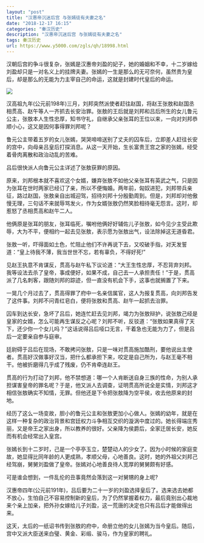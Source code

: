 ```yaml
---
layout: "post"
title: "汉惠帝沉迷后宫 与张嫣徒有夫妻之名"
date: "2018-12-17 16:15"
categories: "秦汉历史"
description: "汉惠帝沉迷后宫 与张嫣徒有夫妻之名"
tags: 秦汉历史
url: https://www.y5000.com/zgls/qh/18998.html
---
```






汉朝后宫的争斗很复杂，张嫣是汉惠帝刘盈的妃子，她的婚姻和不幸，十二岁嫁给刘盈却只是一对名义上的挂牌夫妻。张嫣的一生是那么的无可奈何，虽然贵为皇后，却是那么的无能为力主宰自己的命运，这就是封建时代皇后的命运。

![](https://img.y5000.com/uploads/allimg/170411/101544H12-0.jpg)

汉高祖九年(公元前198年)三月，刘邦突然派使者赶往赵国，将赵王张敖和赵国丞相贯高、赵午等人一齐抓去长安治罪。张敖的王后就是刘邦和吕后所生的女儿鲁元公主，张敖本人生性忠厚，知书守礼，自继承父亲张耳的王位以来，一向对刘邦恭顺小心，这又是因何事得罪刘邦呢？

鲁元公主带着五岁的女儿张嫣，哭哭啼啼送别了丈夫的囚车后，立即差人赶往长安的宫中，向母亲吕皇后打探消息。从这一天开始，生长富贵王宫之家的张嫣，经受着骨肉离散和政治动乱的苦难。

吕后很快派人向鲁元公主详述了张敖获罪的原因。

原来，刘邦根本就不喜欢这个女婿，嫌弃张敖不如他父亲张耳有英武之气，只是因为张耳在世时两家已经订了亲，所以不便悔婚。两年前，匈奴进犯，刘邦带兵亲征，路过赵国，张敖亲自出城迎驾，招待刘邦十分殷勤周到。但是，刘邦却对他傲慢无理，三句话不来就辱骂发火，作为女婿张敖仍然笑脸相待毫无怨言。这时，却惹怒了丞相贯高和赵午二人。

他俩原是张耳的朋友，张耳临死，嘱咐他俩好好辅佐儿子张敖，如今见少主受此欺辱，大为不平，便相约一起去见张敖，表示愿为张敖出气，设法除掉这无道昏君。

张敖一听，吓得面如土色，忙阻止他们不许再说下去，又咬破手指，对天发誓道：“皇上待我不薄，我当世世不忘，若有辜负，不得好死!”

见赵王执意不肯谋反，贯高与赵午私下议论道：“大王生性忠厚，不忍背弃刘邦。我等设法去杀了皇帝，事成便好，如果不成，自己去一人承担责任！”于是，贯高派了几名刺客，跟随刘邦的踪迹，但一直没有机会下手，这事也就搁置了下来。

一晃几个月过去了，贯高得罪了府中一名亲信属官，这人为报复贯高，向刘邦告发了这件事。刘邦不问青红皂白，便将张敖和贯高、赵午一起抓去治罪。

囚车到达长安，急坏了吕后，她连忙赶去见刘邦，竭力为张敖辩护，说张敖己经是皇家的女婿，怎么可能再生谋反之心呢？刘邦不听，反驳道：“张敖如果真得了天下，还少你一个女儿吗？”这话说得吕后哑口无言，干着急也无能为力了，但是吕后一定要亲自参与庭审。

廷尉碍于吕后在现场，不敢拷问张敖，只是一味对贯高施加酷刑，要他说出主使者。贯高好汉做事好汉当，把什么都承担下来，咬定是自己所为，与赵王毫不相干。他被折磨得几乎成了残废，仍不肯牵连赵王。

贯高的行为打动了刘邦，他不禁想道：哪一个人肯断送自身三族的性命，为别人承担谋害皇帝的罪名呢？于是，他又派人去调查，证明贯高所说全是实情，刘邦这才相信张敖确实不知情，无罪。但他还是下令把张敖降为空平侯，收去他原来的封地。

经历了这么一场变故，胆小的鲁元公主和张敖更加小心做人。张嫣的幼年，就是在这样一种复杂的政治背景和宫廷权力斗争相互交织的漩涡中度过的。她长得端庄秀丽，又是帝王之家出身，所以教养的很好。父亲降为侯爵后，全家迁居长安，她反而有机会经常出入皇宫。

张嫣长到十二岁时，己是一个亭亭玉立，楚楚动人的少女了。因为小时候的家庭变故，她显得比同年龄的人更成熟，孝顺父母，心地善良。这时，她的外祖父刘邦己经驾崩，舅舅刘盈做了皇帝。张嫣对心地善良待人宽厚的舅舅颇有好感。

可是谁会想到，一件乱伦的丑事竟然会落到这一对舅甥的身上呢?

汉惠帝四年(公元前191年)，吕后要为二十一岁的刘盈选择皇后了。选来选去她都不放心，生怕自己不容易控制新的皇后，为了仍然掌握着权力，最后竟别出心裁地来个亲上加亲，把外孙女嫁给儿子刘盈，这一荒唐的决定也只有吕后才能做得出来。

这天，太后的一纸诏书传到张敖的府中，命册立他的女儿张嫣为当今皇后。随后，宫中又派大臣送来白璧、黄金、彩缎、骏马，作为皇家的聘礼。
